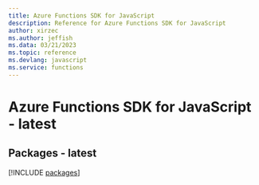 ```yaml
---
title: Azure Functions SDK for JavaScript
description: Reference for Azure Functions SDK for JavaScript
author: xirzec
ms.author: jeffish
ms.data: 03/21/2023
ms.topic: reference
ms.devlang: javascript
ms.service: functions
---
```

# Azure Functions SDK for JavaScript - latest
## Packages - latest
[!INCLUDE [packages](functions-index.md)]